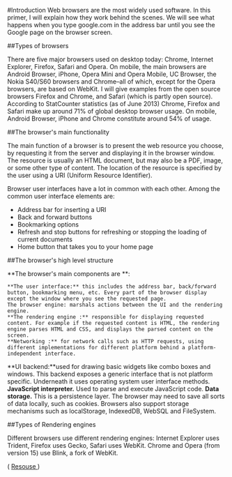#Introduction
 Web browsers are the most widely used software. In this primer, I will explain how they work behind the scenes. We will see what happens when you type google.com in the address bar until you see the Google page on the browser screen. 

##Types of browsers

 There are five major browsers used on desktop today: Chrome, Internet Explorer, Firefox, Safari and Opera. On mobile, the main browsers are Android Browser, iPhone, Opera Mini and Opera Mobile, UC Browser, the Nokia S40/S60 browsers and Chrome–all of which, except for the Opera browsers, are based on WebKit. I will give examples from the open source browsers Firefox and Chrome, and Safari (which is partly open source). According to StatCounter statistics (as of June 2013) Chrome, Firefox and Safari make up around 71% of global desktop browser usage. On mobile, Android Browser, iPhone and Chrome constitute around 54% of usage. 

##The browser's main functionality

The main function of a browser is to present the web resource you choose, by requesting it from the server and displaying it in the browser window. The resource is usually an HTML document, but may also be a PDF, image, or some other type of content. The location of the resource is specified by the user using a URI (Uniform Resource Identifier). 

Browser user interfaces have a lot in common with each other. Among the common user interface elements are: 

+ Address bar for inserting a URI 
+ Back and forward buttons 
+ Bookmarking options 
+ Refresh and stop buttons for refreshing or stopping the loading of current documents 
+ Home button that takes you to your home page 

##The browser's high level structure

**The browser's main components are **:

    **The user interface:** this includes the address bar, back/forward button, bookmarking menu, etc. Every part of the browser display except the window where you see the requested page.
    The browser engine: marshals actions between the UI and the rendering engine.
    **The rendering engine :** responsible for displaying requested content. For example if the requested content is HTML, the rendering engine parses HTML and CSS, and displays the parsed content on the screen.
    **Networking :** for network calls such as HTTP requests, using different implementations for different platform behind a platform-independent interface.
   **UI backend:**used for drawing basic widgets like combo boxes and windows. This backend exposes a generic interface that is not platform specific. Underneath it uses operating system user interface methods.
   **JavaScript interpreter.** Used to parse and execute JavaScript code.
    **Data storage.** This is a persistence layer. The browser may need to save all sorts of data locally, such as cookies. Browsers also support storage mechanisms such as localStorage, IndexedDB, WebSQL and FileSystem.


##Types of Rendering engines

Different browsers use different rendering engines: Internet Explorer uses Trident, Firefox uses Gecko, Safari uses WebKit. Chrome and Opera (from version 15) use Blink, a fork of WebKit. 

( [Resouse ](http://www.html5rocks.com/en/tutorials/internals/howbrowserswork/ "resource"))
